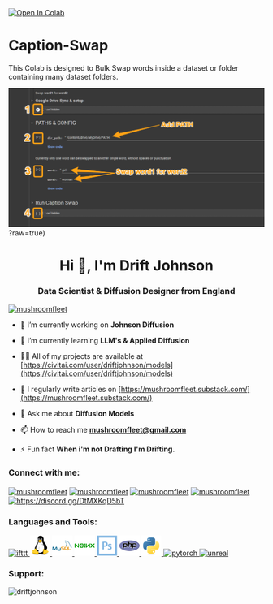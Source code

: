 <a target="_blank" href="https://colab.research.google.com/github/MushroomFleet/Caption-Swap/blob/main/Caption_Swap_V1.ipynb">
  <img src="https://colab.research.google.com/assets/colab-badge.svg" alt="Open In Colab"/>
</a>

# Caption-Swap
This Colab is designed to Bulk Swap words inside a dataset or folder containing many dataset folders.

![alt text](https://github.com/MushroomFleet/Caption-Swap/blob/main/caption-swap.png)?raw=true)

<h1 align="center">Hi 👋, I'm Drift Johnson</h1>
<h3 align="center">Data Scientist & Diffusion Designer from England</h3>

<p align="left"> <a href="https://twitter.com/mushroomfleet" target="blank"><img src="https://img.shields.io/twitter/follow/mushroomfleet?logo=twitter&style=for-the-badge" alt="mushroomfleet" /></a> </p>

- 🔭 I’m currently working on **Johnson Diffusion**

- 🌱 I’m currently learning **LLM's & Applied Diffusion**

- 👨‍💻 All of my projects are available at [https://civitai.com/user/driftjohnson/models](https://civitai.com/user/driftjohnson/models)

- 📝 I regularly write articles on [https://mushroomfleet.substack.com/](https://mushroomfleet.substack.com/)

- 💬 Ask me about **Diffusion Models**

- 📫 How to reach me **mushroomfleet@gmail.com**

- ⚡ Fun fact **When i'm not Drafting I'm Drifting.**

<h3 align="left">Connect with me:</h3>
<p align="left">
<a href="https://twitter.com/mushroomfleet" target="blank"><img align="center" src="https://raw.githubusercontent.com/rahuldkjain/github-profile-readme-generator/master/src/images/icons/Social/twitter.svg" alt="mushroomfleet" height="30" width="40" /></a>
<a href="https://linkedin.com/in/mushroomfleet" target="blank"><img align="center" src="https://raw.githubusercontent.com/rahuldkjain/github-profile-readme-generator/master/src/images/icons/Social/linked-in-alt.svg" alt="mushroomfleet" height="30" width="40" /></a>
<a href="https://instagram.com/mushroomfleet" target="blank"><img align="center" src="https://raw.githubusercontent.com/rahuldkjain/github-profile-readme-generator/master/src/images/icons/Social/instagram.svg" alt="mushroomfleet" height="30" width="40" /></a>
<a href="https://www.youtube.com/c/mushroomfleet" target="blank"><img align="center" src="https://raw.githubusercontent.com/rahuldkjain/github-profile-readme-generator/master/src/images/icons/Social/youtube.svg" alt="mushroomfleet" height="30" width="40" /></a>
<a href="https://discord.gg/https://discord.gg/DtMXKqD5bT" target="blank"><img align="center" src="https://raw.githubusercontent.com/rahuldkjain/github-profile-readme-generator/master/src/images/icons/Social/discord.svg" alt="https://discord.gg/DtMXKqD5bT" height="30" width="40" /></a>
</p>

<h3 align="left">Languages and Tools:</h3>
<p align="left"> <a href="https://ifttt.com/" target="_blank" rel="noreferrer"> <img src="https://www.vectorlogo.zone/logos/ifttt/ifttt-ar21.svg" alt="ifttt" width="40" height="40"/> </a> <a href="https://www.linux.org/" target="_blank" rel="noreferrer"> <img src="https://raw.githubusercontent.com/devicons/devicon/master/icons/linux/linux-original.svg" alt="linux" width="40" height="40"/> </a> <a href="https://www.mysql.com/" target="_blank" rel="noreferrer"> <img src="https://raw.githubusercontent.com/devicons/devicon/master/icons/mysql/mysql-original-wordmark.svg" alt="mysql" width="40" height="40"/> </a> <a href="https://www.nginx.com" target="_blank" rel="noreferrer"> <img src="https://raw.githubusercontent.com/devicons/devicon/master/icons/nginx/nginx-original.svg" alt="nginx" width="40" height="40"/> </a> <a href="https://www.photoshop.com/en" target="_blank" rel="noreferrer"> <img src="https://raw.githubusercontent.com/devicons/devicon/master/icons/photoshop/photoshop-line.svg" alt="photoshop" width="40" height="40"/> </a> <a href="https://www.php.net" target="_blank" rel="noreferrer"> <img src="https://raw.githubusercontent.com/devicons/devicon/master/icons/php/php-original.svg" alt="php" width="40" height="40"/> </a> <a href="https://www.python.org" target="_blank" rel="noreferrer"> <img src="https://raw.githubusercontent.com/devicons/devicon/master/icons/python/python-original.svg" alt="python" width="40" height="40"/> </a> <a href="https://pytorch.org/" target="_blank" rel="noreferrer"> <img src="https://www.vectorlogo.zone/logos/pytorch/pytorch-icon.svg" alt="pytorch" width="40" height="40"/> </a> <a href="https://unrealengine.com/" target="_blank" rel="noreferrer"> <img src="https://raw.githubusercontent.com/kenangundogan/fontisto/036b7eca71aab1bef8e6a0518f7329f13ed62f6b/icons/svg/brand/unreal-engine.svg" alt="unreal" width="40" height="40"/> </a> </p>

<h3 align="left">Support:</h3>
<p><a href="https://ko-fi.com/driftjohnson"> <img align="left" src="https://cdn.ko-fi.com/cdn/kofi3.png?v=3" height="50" width="210" alt="driftjohnson" /></a></p><br><br>
